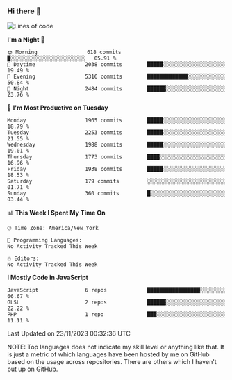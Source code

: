 ### Hi there 👋

<!--
**LynxJinxxy/LynxJinxxy** is a ✨ _special_ ✨ repository because its `README.md` (this file) appears on your GitHub profile.

Here are some ideas to get you started:

- 🔭 I’m currently working on ...
- 🌱 I’m currently learning ...
- 👯 I’m looking to collaborate on ...
- 🤔 I’m looking for help with ...
- 💬 Ask me about ...
- 📫 How to reach me: ...
- 😄 Pronouns: ...
- ⚡ Fun fact: ...
-->

<!--START_SECTION:waka-->
![Lines of code](https://img.shields.io/badge/From%20Hello%20World%20I%27ve%20Written-26.2%20million%20lines%20of%20code-blue)

**I'm a Night 🦉** 

```text
🌞 Morning                618 commits         █░░░░░░░░░░░░░░░░░░░░░░░░   05.91 % 
🌆 Daytime                2038 commits        █████░░░░░░░░░░░░░░░░░░░░   19.49 % 
🌃 Evening                5316 commits        █████████████░░░░░░░░░░░░   50.84 % 
🌙 Night                  2484 commits        ██████░░░░░░░░░░░░░░░░░░░   23.76 % 
```
📅 **I'm Most Productive on Tuesday** 

```text
Monday                   1965 commits        █████░░░░░░░░░░░░░░░░░░░░   18.79 % 
Tuesday                  2253 commits        █████░░░░░░░░░░░░░░░░░░░░   21.55 % 
Wednesday                1988 commits        █████░░░░░░░░░░░░░░░░░░░░   19.01 % 
Thursday                 1773 commits        ████░░░░░░░░░░░░░░░░░░░░░   16.96 % 
Friday                   1938 commits        █████░░░░░░░░░░░░░░░░░░░░   18.53 % 
Saturday                 179 commits         ░░░░░░░░░░░░░░░░░░░░░░░░░   01.71 % 
Sunday                   360 commits         █░░░░░░░░░░░░░░░░░░░░░░░░   03.44 % 
```


📊 **This Week I Spent My Time On** 

```text
🕑︎ Time Zone: America/New_York

💬 Programming Languages: 
No Activity Tracked This Week

🔥 Editors: 
No Activity Tracked This Week
```

**I Mostly Code in JavaScript** 

```text
JavaScript               6 repos             █████████████████░░░░░░░░   66.67 % 
GLSL                     2 repos             ██████░░░░░░░░░░░░░░░░░░░   22.22 % 
PHP                      1 repo              ███░░░░░░░░░░░░░░░░░░░░░░   11.11 % 
```




 Last Updated on 23/11/2023 00:32:36 UTC
<!--END_SECTION:waka-->
NOTE: Top languages does not indicate my skill level or anything like that. It is just a metric of which languages have been hosted by me on GitHub based on the usage across repositories. There are others which I haven't put up on GitHub.
